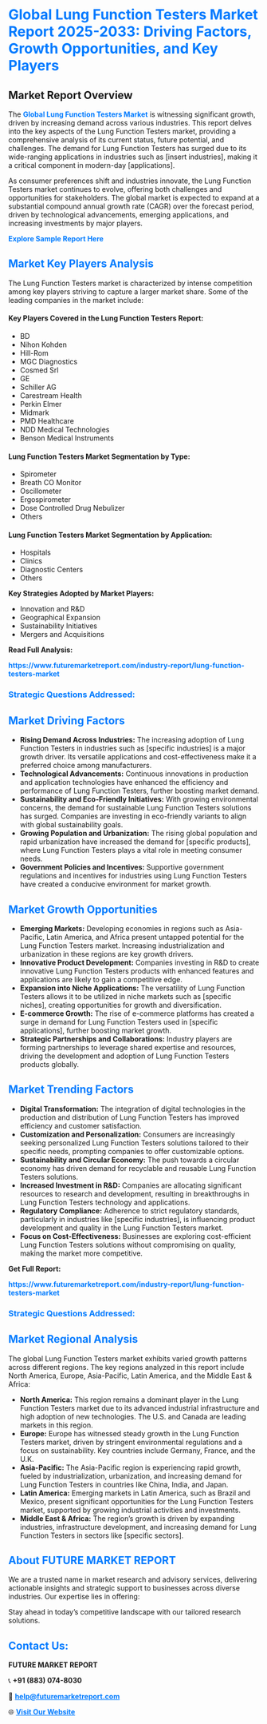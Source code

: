 <h1 style="color: #007BFF;">Global Lung Function Testers Market Report 2025-2033: Driving Factors, Growth Opportunities, and Key Players</h1>

<section id="overview">
<h2>Market Report Overview</h2>
<p>The <a href="https://www.futuremarketreport.com/industry-report/lung-function-testers-market" style="color: #007BFF; text-decoration: none;"><strong>Global Lung Function Testers Market</strong></a> is witnessing significant growth, driven by increasing demand across various industries. This report delves into the key aspects of the Lung Function Testers market, providing a comprehensive analysis of its current status, future potential, and challenges. The demand for Lung Function Testers has surged due to its wide-ranging applications in industries such as [insert industries], making it a critical component in modern-day [applications].</p>
<p>As consumer preferences shift and industries innovate, the Lung Function Testers market continues to evolve, offering both challenges and opportunities for stakeholders. The global market is expected to expand at a substantial compound annual growth rate (CAGR) over the forecast period, driven by technological advancements, emerging applications, and increasing investments by major players.</p>
</section>

<section id="overview">
<p><a href="https://www.futuremarketreport.com/request-sample/reportId=77751" style="color: #007BFF; text-decoration: none;"><strong>Explore Sample Report Here</strong></a></p>
</section>

<section id="key-players">
<h2 style="color: #007BFF;">Market Key Players Analysis</h2>
<p>The Lung Function Testers market is characterized by intense competition among key players striving to capture a larger market share. Some of the leading companies in the market include:</p>
<h4>Key Players Covered in the Lung Function Testers Report:</h4>
<ul><li>BD</li><li>Nihon Kohden</li><li>Hill-Rom</li><li>MGC Diagnostics</li><li>Cosmed Srl</li><li>GE</li><li>Schiller AG</li><li>Carestream Health</li><li>Perkin Elmer</li><li>Midmark</li><li>PMD Healthcare</li><li>NDD Medical Technologies</li><li>Benson Medical Instruments</li></ul>
<h4>Lung Function Testers Market Segmentation by Type:</h4>
<ul><li>Spirometer</li><li>Breath CO Monitor</li><li>Oscillometer</li><li>Ergospirometer</li><li>Dose Controlled Drug Nebulizer</li><li>Others</li></ul>

<h4>Lung Function Testers Market Segmentation by Application:</h4>
<ul><li>Hospitals</li><li>Clinics</li><li>Diagnostic Centers</li><li>Others</li></ul>
<p><strong>Key Strategies Adopted by Market Players:</strong></p>
<ul>
<li>Innovation and R&D</li>
<li>Geographical Expansion</li>
<li>Sustainability Initiatives</li>
<li>Mergers and Acquisitions</li>
</ul>
</section>

<section>
<p><strong>Read Full Analysis: </strong></p><a href="https://www.futuremarketreport.com/industry-report/lung-function-testers-market" style="color: #007BFF; text-decoration: none;"><strong>https://www.futuremarketreport.com/industry-report/lung-function-testers-market</strong></a>
<h3 style="color: #007BFF;">Strategic Questions Addressed:</h3>
</section>

<section id="driving-factors">
<h2 style="color: #007BFF;">Market Driving Factors</h2>
<ul>
<li><strong>Rising Demand Across Industries:</strong> The increasing adoption of Lung Function Testers in industries such as [specific industries] is a major growth driver. Its versatile applications and cost-effectiveness make it a preferred choice among manufacturers.</li>
<li><strong>Technological Advancements:</strong> Continuous innovations in production and application technologies have enhanced the efficiency and performance of Lung Function Testers, further boosting market demand.</li>
<li><strong>Sustainability and Eco-Friendly Initiatives:</strong> With growing environmental concerns, the demand for sustainable Lung Function Testers solutions has surged. Companies are investing in eco-friendly variants to align with global sustainability goals.</li>
<li><strong>Growing Population and Urbanization:</strong> The rising global population and rapid urbanization have increased the demand for [specific products], where Lung Function Testers plays a vital role in meeting consumer needs.</li>
<li><strong>Government Policies and Incentives:</strong> Supportive government regulations and incentives for industries using Lung Function Testers have created a conducive environment for market growth.</li>
</ul>
</section>

<section id="growth-opportunities">
<h2 style="color: #007BFF;">Market Growth Opportunities</h2>
<ul>
<li><strong>Emerging Markets:</strong> Developing economies in regions such as Asia-Pacific, Latin America, and Africa present untapped potential for the Lung Function Testers market. Increasing industrialization and urbanization in these regions are key growth drivers.</li>
<li><strong>Innovative Product Development:</strong> Companies investing in R&D to create innovative Lung Function Testers products with enhanced features and applications are likely to gain a competitive edge.</li>
<li><strong>Expansion into Niche Applications:</strong> The versatility of Lung Function Testers allows it to be utilized in niche markets such as [specific niches], creating opportunities for growth and diversification.</li>
<li><strong>E-commerce Growth:</strong> The rise of e-commerce platforms has created a surge in demand for Lung Function Testers used in [specific applications], further boosting market growth.</li>
<li><strong>Strategic Partnerships and Collaborations:</strong> Industry players are forming partnerships to leverage shared expertise and resources, driving the development and adoption of Lung Function Testers products globally.</li>
</ul>
</section>

<section id="trending-factors">
<h2 style="color: #007BFF;">Market Trending Factors</h2>
<ul>
<li><strong>Digital Transformation:</strong> The integration of digital technologies in the production and distribution of Lung Function Testers has improved efficiency and customer satisfaction.</li>
<li><strong>Customization and Personalization:</strong> Consumers are increasingly seeking personalized Lung Function Testers solutions tailored to their specific needs, prompting companies to offer customizable options.</li>
<li><strong>Sustainability and Circular Economy:</strong> The push towards a circular economy has driven demand for recyclable and reusable Lung Function Testers solutions.</li>
<li><strong>Increased Investment in R&D:</strong> Companies are allocating significant resources to research and development, resulting in breakthroughs in Lung Function Testers technology and applications.</li>
<li><strong>Regulatory Compliance:</strong> Adherence to strict regulatory standards, particularly in industries like [specific industries], is influencing product development and quality in the Lung Function Testers market.</li>
<li><strong>Focus on Cost-Effectiveness:</strong> Businesses are exploring cost-efficient Lung Function Testers solutions without compromising on quality, making the market more competitive.</li>
</ul>
</section>

<section>
<p><strong>Get Full Report: </strong></p><a href="https://www.futuremarketreport.com/industry-report/lung-function-testers-market" style="color: #007BFF; text-decoration: none;"><strong>https://www.futuremarketreport.com/industry-report/lung-function-testers-market</strong></a>
<h3 style="color: #007BFF;">Strategic Questions Addressed:</h3>
</section>


<section id="regional-analysis">
<h2 style="color: #007BFF;">Market Regional Analysis</h2>
<p>The global Lung Function Testers market exhibits varied growth patterns across different regions. The key regions analyzed in this report include North America, Europe, Asia-Pacific, Latin America, and the Middle East & Africa:</p>
<ul>
<li><strong>North America:</strong> This region remains a dominant player in the Lung Function Testers market due to its advanced industrial infrastructure and high adoption of new technologies. The U.S. and Canada are leading markets in this region.</li>
<li><strong>Europe:</strong> Europe has witnessed steady growth in the Lung Function Testers market, driven by stringent environmental regulations and a focus on sustainability. Key countries include Germany, France, and the U.K.</li>
<li><strong>Asia-Pacific:</strong> The Asia-Pacific region is experiencing rapid growth, fueled by industrialization, urbanization, and increasing demand for Lung Function Testers in countries like China, India, and Japan.</li>
<li><strong>Latin America:</strong> Emerging markets in Latin America, such as Brazil and Mexico, present significant opportunities for the Lung Function Testers market, supported by growing industrial activities and investments.</li>
<li><strong>Middle East & Africa:</strong> The region’s growth is driven by expanding industries, infrastructure development, and increasing demand for Lung Function Testers in sectors like [specific sectors].</li>
</ul>
</section>

<footer>
<h2 style="color: #007BFF;">About FUTURE MARKET REPORT</h2>
<p>We are a trusted name in market research and advisory services, delivering actionable insights and strategic support to businesses across diverse industries. Our expertise lies in offering:</p>

<p>Stay ahead in today’s competitive landscape with our tailored research solutions.</p>

<h2 style="color: #007BFF;">Contact Us:</h2>
<p><strong>FUTURE MARKET REPORT</strong></p>
<p>📞 <strong>+91 (883) 074-8030</strong></p>
<p>📧 <strong><a href="mailto:help@futuremarketreport.com" style="color: #007BFF;">help@futuremarketreport.com</a></strong></p>
<p>🌐 <strong><a href="https://www.futuremarketreport.com/" style="color: #007BFF;">Visit Our Website</a></strong></p>
</footer>